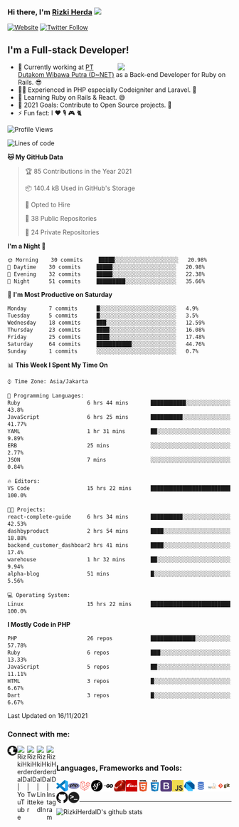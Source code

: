 ### Hi there, I'm [Rizki Herda][website] <img src="https://media.giphy.com/media/hvRJCLFzcasrR4ia7z/giphy.gif" width="25px">
[![Website](https://img.shields.io/website?label=RizkiHerdaID&style=for-the-badge&url=https%3A%2F%2Frizkiherdaid.github.io)](https://rizkiherdaid.github.io/)
[![Twitter Follow](https://img.shields.io/twitter/follow/RizkiHerdaID?color=1DA1F2&logo=twitter&style=for-the-badge)](https://twitter.com/intent/follow?original_referer=https%3A%2F%2Fgithub.com%2FRizkiHerdaID&screen_name=RizkiHerdaID)

## I'm a Full-stack Developer!

<div align="left">
  <a href="https://app.daily.dev/RizkiHerdaID" target="_blank">
    <img
      width="256"
      align="right"
      src="https://api.daily.dev/devcards/099b193d0bee4544a6779624be47aff1.png?r=fy3"
    />
  </a>
</div>

- 🔭 Currently working at [PT Dutakom Wibawa Putra (D~NET)][dnet] as a Back-end Developer for Ruby on Rails. 😎
- 👨‍💻 Experienced in PHP especially Codeigniter and Laravel. 🥰
- 🌱 Learning Ruby on Rails & React. 😅
- 🥅 2021 Goals: Contribute to Open Source projects. 🤩
- ⚡ Fun fact: I ❤ 🎙 🎮 🐈

<!--START_SECTION:waka-->
![Profile Views](http://img.shields.io/badge/Profile%20Views-45-blue)

![Lines of code](https://img.shields.io/badge/From%20Hello%20World%20I%27ve%20Written-3.7%20million%20lines%20of%20code-blue)

**🐱 My GitHub Data** 

> 🏆 85 Contributions in the Year 2021
 > 
> 📦 140.4 kB Used in GitHub's Storage 
 > 
> 💼 Opted to Hire
 > 
> 📜 38 Public Repositories 
 > 
> 🔑 24 Private Repositories  
 > 
**I'm a Night 🦉** 

```text
🌞 Morning    30 commits     █████░░░░░░░░░░░░░░░░░░░░   20.98% 
🌆 Daytime    30 commits     █████░░░░░░░░░░░░░░░░░░░░   20.98% 
🌃 Evening    32 commits     █████░░░░░░░░░░░░░░░░░░░░   22.38% 
🌙 Night      51 commits     █████████░░░░░░░░░░░░░░░░   35.66%

```
📅 **I'm Most Productive on Saturday** 

```text
Monday       7 commits      █░░░░░░░░░░░░░░░░░░░░░░░░   4.9% 
Tuesday      5 commits      █░░░░░░░░░░░░░░░░░░░░░░░░   3.5% 
Wednesday    18 commits     ███░░░░░░░░░░░░░░░░░░░░░░   12.59% 
Thursday     23 commits     ████░░░░░░░░░░░░░░░░░░░░░   16.08% 
Friday       25 commits     ████░░░░░░░░░░░░░░░░░░░░░   17.48% 
Saturday     64 commits     ███████████░░░░░░░░░░░░░░   44.76% 
Sunday       1 commits      ░░░░░░░░░░░░░░░░░░░░░░░░░   0.7%

```


📊 **This Week I Spent My Time On** 

```text
⌚︎ Time Zone: Asia/Jakarta

💬 Programming Languages: 
Ruby                     6 hrs 44 mins       ███████████░░░░░░░░░░░░░░   43.8% 
JavaScript               6 hrs 25 mins       ██████████░░░░░░░░░░░░░░░   41.77% 
YAML                     1 hr 31 mins        ██░░░░░░░░░░░░░░░░░░░░░░░   9.89% 
ERB                      25 mins             ░░░░░░░░░░░░░░░░░░░░░░░░░   2.77% 
JSON                     7 mins              ░░░░░░░░░░░░░░░░░░░░░░░░░   0.84%

🔥 Editors: 
VS Code                  15 hrs 22 mins      █████████████████████████   100.0%

🐱‍💻 Projects: 
react-complete-guide     6 hrs 34 mins       ██████████░░░░░░░░░░░░░░░   42.53% 
dashbyproduct            2 hrs 54 mins       ████░░░░░░░░░░░░░░░░░░░░░   18.88% 
backend_customer_dashboar2 hrs 41 mins       ████░░░░░░░░░░░░░░░░░░░░░   17.4% 
warehouse                1 hr 32 mins        ██░░░░░░░░░░░░░░░░░░░░░░░   9.94% 
alpha-blog               51 mins             █░░░░░░░░░░░░░░░░░░░░░░░░   5.56%

💻 Operating System: 
Linux                    15 hrs 22 mins      █████████████████████████   100.0%

```

**I Mostly Code in PHP** 

```text
PHP                      26 repos            ██████████████░░░░░░░░░░░   57.78% 
Ruby                     6 repos             ███░░░░░░░░░░░░░░░░░░░░░░   13.33% 
JavaScript               5 repos             ██░░░░░░░░░░░░░░░░░░░░░░░   11.11% 
HTML                     3 repos             █░░░░░░░░░░░░░░░░░░░░░░░░   6.67% 
Dart                     3 repos             █░░░░░░░░░░░░░░░░░░░░░░░░   6.67%

```



 Last Updated on 16/11/2021
<!--END_SECTION:waka-->

### Connect with me:

[<img align="left" alt="RizkiHerdaID" width="22px" src="https://raw.githubusercontent.com/iconic/open-iconic/master/svg/globe.svg" />][website]
[<img align="left" alt="RizkiHerdaID | YouTube" width="22px" src="https://cdn.jsdelivr.net/npm/simple-icons@v3/icons/youtube.svg" />][youtube]
[<img align="left" alt="RizkiHerdaID | Twitter" width="22px" src="https://cdn.jsdelivr.net/npm/simple-icons@v3/icons/twitter.svg" />][twitter]
[<img align="left" alt="RizkiHerdaID | LinkedIn" width="22px" src="https://cdn.jsdelivr.net/npm/simple-icons@v3/icons/linkedin.svg" />][linkedin]
[<img align="left" alt="RizkiHerdaID | Instagram" width="22px" src="https://cdn.jsdelivr.net/npm/simple-icons@v3/icons/instagram.svg" />][instagram]

<br />

### Languages, Frameworks and Tools:

[<img align="left" alt="Visual Studio Code" width="26px" src="https://raw.githubusercontent.com/github/explore/80688e429a7d4ef2fca1e82350fe8e3517d3494d/topics/visual-studio-code/visual-studio-code.png" />][website]
[<img align="left" alt="PHP" width="26px" src="https://raw.githubusercontent.com/github/explore/80688e429a7d4ef2fca1e82350fe8e3517d3494d/topics/php/php.png" />][website]
[<img align="left" alt="Laravel" width="26px" src="https://raw.githubusercontent.com/github/explore/80688e429a7d4ef2fca1e82350fe8e3517d3494d/topics/laravel/laravel.png" />][website]
[<img align="left" alt="Symfony" width="26px" src="https://raw.githubusercontent.com/github/explore/80688e429a7d4ef2fca1e82350fe8e3517d3494d/topics/symfony/symfony.png" />][website]
[<img align="left" alt="Go" width="26px" src="https://raw.githubusercontent.com/github/explore/80688e429a7d4ef2fca1e82350fe8e3517d3494d/topics/go/go.png" />][website]
[<img align="left" alt="Ruby" width="26px" src="https://raw.githubusercontent.com/github/explore/80688e429a7d4ef2fca1e82350fe8e3517d3494d/topics/ruby/ruby.png" />][website]
[<img align="left" alt="Rails" width="26px" src="https://raw.githubusercontent.com/github/explore/80688e429a7d4ef2fca1e82350fe8e3517d3494d/topics/rails/rails.png" />][website]
[<img align="left" alt="HTML5" width="26px" src="https://raw.githubusercontent.com/github/explore/80688e429a7d4ef2fca1e82350fe8e3517d3494d/topics/html/html.png" />][website]
[<img align="left" alt="CSS3" width="26px" src="https://raw.githubusercontent.com/github/explore/80688e429a7d4ef2fca1e82350fe8e3517d3494d/topics/css/css.png" />][website]
[<img align="left" alt="Boostrap" width="26px" src="https://raw.githubusercontent.com/github/explore/80688e429a7d4ef2fca1e82350fe8e3517d3494d/topics/bootstrap/bootstrap.png" />][website]
[<img align="left" alt="JavaScript" width="26px" src="https://raw.githubusercontent.com/github/explore/80688e429a7d4ef2fca1e82350fe8e3517d3494d/topics/javascript/javascript.png" />][website]
[<img align="left" alt="Dart" width="26px" src="https://raw.githubusercontent.com/github/explore/80688e429a7d4ef2fca1e82350fe8e3517d3494d/topics/dart/dart.png" />][website]
[<img align="left" alt="SQL" width="26px" src="https://raw.githubusercontent.com/github/explore/80688e429a7d4ef2fca1e82350fe8e3517d3494d/topics/sql/sql.png" />][website]
[<img align="left" alt="MySQL" width="26px" src="https://raw.githubusercontent.com/github/explore/80688e429a7d4ef2fca1e82350fe8e3517d3494d/topics/mysql/mysql.png" />][website]
[<img align="left" alt="Git" width="26px" src="https://raw.githubusercontent.com/github/explore/80688e429a7d4ef2fca1e82350fe8e3517d3494d/topics/git/git.png" />][website]
[<img align="left" alt="GitHub" width="26px" src="https://raw.githubusercontent.com/github/explore/78df643247d429f6cc873026c0622819ad797942/topics/github/github.png" />][website]
[<img align="left" alt="HTML5" width="26px" src="https://raw.githubusercontent.com/github/explore/80688e429a7d4ef2fca1e82350fe8e3517d3494d/topics/terminal/terminal.png" />][website]

<br />
<br />

---

![RizkiHerdaID's github stats](https://github-readme-stats.rizkiherdaid.vercel.app/api?username=RizkiHerdaID&count_private=true&show_icons=true)

[website]: https://rizkiherdaid.github.io
[dnet]: http://dnetprovider.id
[twitter]: https://twitter.com/RizkiHerdaID
[youtube]: https://www.youtube.com/channel/UCUCmGb5NJcm3xWB4xDliZ_Q
[instagram]: https://instagram.com/RizkiHerdaID
[linkedin]: https://linkedin.com/in/RizkiHerdaID
